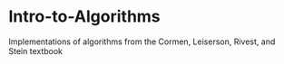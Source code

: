 # Intro-to-Algorithms
Implementations of algorithms from the Cormen, Leiserson, Rivest, and Stein textbook
